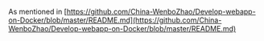 As mentioned in [https://github.com/China-WenboZhao/Develop-webapp-on-Docker/blob/master/README.md](https://github.com/China-WenboZhao/Develop-webapp-on-Docker/blob/master/README.md)
